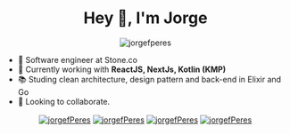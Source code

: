 
<h1 align="center">Hey 👋,  I'm Jorge</h1>

<p align="center"> <img src="https://komarev.com/ghpvc/?username=jorgefperes" alt="jorgefperes" /> </p>

- 🔭 Software engineer at Stone.co
- 🌱 Currently working with **ReactJS, NextJs, Kotlin (KMP)**
- 📚 Studing clean architecture, design pattern and back-end in Elixir and Go
- 🤝 Looking to collaborate.




<p align="center">
<a href="https://www.linkedin.com/in/jorge-fernando-peres-9901454b/" target="blank">
  <img align="center" src="https://img.shields.io/badge/linkedin-%230077B5.svg?&style=for-the-badge&logo=linkedin&logoColor=white" alt="jorgefPeres"/></a>
<a href="https://www.instagram.com/Jorgef.peres/" target="blank">
  <img align="center" src="https://img.shields.io/badge/instagram-%23E4405F.svg?&style=for-the-badge&logo=instagram&logoColor=white" alt="jorgefPeres"/></a>
 <a href="https://www.facebook.com/jorgefernandoperes" target="blank">
  <img align="center" src="https://img.shields.io/badge/facebook-%231877F2.svg?&style=for-the-badge&logo=facebook&logoColor=white" alt="jorgefPeres"/></a>
  <a href="https://www.youtube.com/channel/UCWox-4vjxlV11PjoK9dOxtg" target="blank">
  <img align="center" src="https://img.shields.io/badge/YouTube-FF0000?style=for-the-badge&logo=youtube&logoColor=white" alt="jorgefPeres"/></a>
  
</p>
